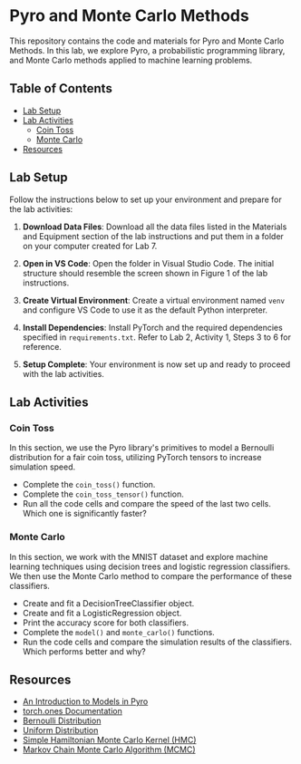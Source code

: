 # Pyro and Monte Carlo Methods

This repository contains the code and materials for Pyro and Monte Carlo Methods. In this lab, we explore Pyro, a probabilistic programming library, and Monte Carlo methods applied to machine learning problems.

## Table of Contents

- [Lab Setup](#lab-setup)
- [Lab Activities](#lab-activities)
  - [Coin Toss](#coin-toss)
  - [Monte Carlo](#monte-carlo)
- [Resources](#resources)

## Lab Setup

Follow the instructions below to set up your environment and prepare for the lab activities:

1. **Download Data Files**: Download all the data files listed in the Materials and Equipment section of the lab instructions and put them in a folder on your computer created for Lab 7.

2. **Open in VS Code**: Open the folder in Visual Studio Code. The initial structure should resemble the screen shown in Figure 1 of the lab instructions.

3. **Create Virtual Environment**: Create a virtual environment named `venv` and configure VS Code to use it as the default Python interpreter.

4. **Install Dependencies**: Install PyTorch and the required dependencies specified in `requirements.txt`. Refer to Lab 2, Activity 1, Steps 3 to 6 for reference.

5. **Setup Complete**: Your environment is now set up and ready to proceed with the lab activities.

## Lab Activities

### Coin Toss

In this section, we use the Pyro library's primitives to model a Bernoulli distribution for a fair coin toss, utilizing PyTorch tensors to increase simulation speed.

- Complete the `coin_toss()` function.
- Complete the `coin_toss_tensor()` function.
- Run all the code cells and compare the speed of the last two cells. Which one is significantly faster?

### Monte Carlo

In this section, we work with the MNIST dataset and explore machine learning techniques using decision trees and logistic regression classifiers. We then use the Monte Carlo method to compare the performance of these classifiers.

- Create and fit a DecisionTreeClassifier object.
- Create and fit a LogisticRegression object.
- Print the accuracy score for both classifiers.
- Complete the `model()` and `monte_carlo()` functions.
- Run the code cells and compare the simulation results of the classifiers. Which performs better and why?

## Resources

- [An Introduction to Models in Pyro](http://pyro.ai/examples/intro_part_i.html)
- [torch.ones Documentation](https://pytorch.org/docs/stable/torch.html#torch.ones)
- [Bernoulli Distribution](http://docs.pyro.ai/en/0.2.1-release/distributions.html#bernoulli)
- [Uniform Distribution](http://docs.pyro.ai/en/0.2.1-release/distributions.html#uniform)
- [Simple Hamiltonian Monte Carlo Kernel (HMC)](http://docs.pyro.ai/en/0.2.1-release/mcmc.html#pyro.infer.mcmc.HMC)
- [Markov Chain Monte Carlo Algorithm (MCMC)](http://docs.pyro.ai/en/0.2.1-release/mcmc.html#pyro.infer.mcmc.MCMC)
